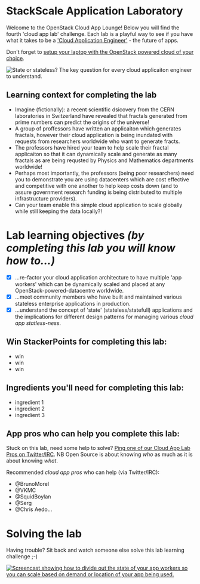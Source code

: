 # StackScale Application Laboratory

Welcome to the OpenStack Cloud App Lounge!  Below you will find the fourth 'cloud app lab' challenge.  Each lab is a playful way to see if you have what it takes to be a ['Cloud Application Engineer'](/cloud-application-engineer.md) - the future of apps.

Don't forget to [setup your laptop with the OpenStack powered cloud of your choice](/prereq).

![State or stateless? The key question for every cloud applicaiton engineer to understand.](https://pbs.twimg.com/media/Cudphb2VMAMjaO3.jpg:large)

## Learning context for completing the lab
 - Imagine (fictionally): a recent scientific dsicovery from the CERN laboratories in Switzerland have revealed that fractals generated from prime numbers can predict the origins of the universe! 
 - A group of proffessors have written an applicaiton which generates fractals, however their cloud application is being inundated with requests from researchers worldwide who want to generate fracts.
 - The professors have hired your team to help scale their fractal applicaiton so that it can dynamically scale and generate as many fractals as are being requsted by Physics and Mathematics departments worldwide!
 - Perhaps most importantly, the professors (being poor researchers) need you to demonstrate you are using datacenters which are cost effective and competitive with one another to help keep costs down (and to assure government research funding is being distributed to multiple infrastructure providers).
 - Can your team enable this simple cloud application to scale globally while still keeping the data locally?!

# Lab learning objectives _(by completing this lab you will know how to...)_
 - [x] ...re-factor your cloud application architecture to have multiple 'app workers' which can be dynamically scaled and placed at any OpenStack-powered-datacentre worldwide.
 - [x] ...meet community members who have built and maintained various stateless enterprise applications in production.
 - [x] ...understand the concept of 'state' (stateless/statefull) applications and the implications for different design patterns for managing various _cloud app statless-ness_.

## Win StackerPoints for completing this lab:
  - win
  - win
  - win

## Ingredients you'll need for completing this lab:
  - ingredient 1
  - ingredient 2
  - ingredient 3

## App pros who can help you complete this lab:
Stuck on this lab, need some help to solve?  [Ping one of our Cloud App Lab Pros on Twitter/IRC](https://docs.google.com/presentation/d/1RBtAOjxmUh97fXrJlowvqVNmq2-8FxvBIHx2Dts1Jh8/pub?start=true&loop=false&delayms=2000). NB Open Source is about knowing *who* as much as it is about knowing *what*.

Recommended _cloud app pros_ who can help (via Twitter/IRC):
 - @BrunoMorel
 - @VKMC
 - @SquidBoylan
 - @Serg
 - @Chris Aedo...
 
# Solving the lab
Having trouble?  Sit back and watch someone else solve this lab learning challenge ;-)

[![Screencast showing how to divide out the state of your app workers so you can scale based on demand or location of your app being used.](http://img.youtube.com/vi/YOUTUBE_VIDEO_ID_HERE/0.jpg)](http://www.youtube.com/watch?v=YOUTUBE_VIDEO_ID_HERE)
